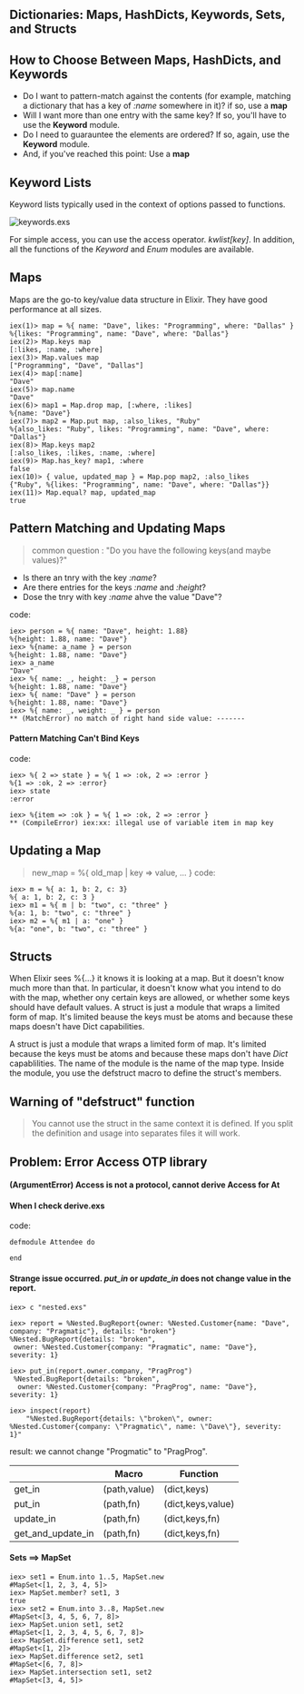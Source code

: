 Dictionaries: Maps, HashDicts, Keywords, Sets, and Structs
----

How to Choose Between Maps, HashDicts, and Keywords
----
* Do I want to pattern-match against the contents (for example, matching a dictionary that has a key of *:name* somewhere in it)?
   if so, use a **map**
* Will I want more than one entry with the same key?
   If so, you'll have to use the **Keyword** module.
* Do I need to guarauntee the elements are ordered?
   If so, again, use the **Keyword** module.
* And, if you've reached this point:
  Use a **map**

Keyword Lists
----
 Keyword lists typically used in the context of options passed to functions.

![keywords.exs](keywords.exs)

For simple access, you can use the access operator. *kwlist[key]*. In addition, all the functions of the *Keyword* and *Enum* modules are available.

Maps
----
Maps are the go-to key/value data structure in Elixir. They have good performance at all sizes.
```
iex(1)> map = %{ name: "Dave", likes: "Programming", where: "Dallas" }
%{likes: "Programming", name: "Dave", where: "Dallas"}
iex(2)> Map.keys map
[:likes, :name, :where]
iex(3)> Map.values map
["Programming", "Dave", "Dallas"]
iex(4)> map[:name]
"Dave"
iex(5)> map.name
"Dave"
iex(6)> map1 = Map.drop map, [:where, :likes]
%{name: "Dave"}
iex(7)> map2 = Map.put map, :also_likes, "Ruby"
%{also_likes: "Ruby", likes: "Programming", name: "Dave", where: "Dallas"}
iex(8)> Map.keys map2
[:also_likes, :likes, :name, :where]
iex(9)> Map.has_key? map1, :where
false
iex(10)> { value, updated_map } = Map.pop map2, :also_likes
{"Ruby", %{likes: "Programming", name: "Dave", where: "Dallas"}}
iex(11)> Map.equal? map, updated_map
true
```

Pattern Matching and Updating Maps
----
> common question : "Do you have the following keys(and maybe values)?"

* Is there an tnry with the key _:name_?
* Are there entries for the keys _:name_ and _:height_?
* Dose the tnry with key _:name_ ahve the value "Dave"?

code:
```
iex> person = %{ name: "Dave", height: 1.88}
%{height: 1.88, name: "Dave"}
iex> %{name: a_name } = person
%{height: 1.88, name: "Dave"}
iex> a_name
"Dave"
iex> %{ name: _, height: _} = person
%{height: 1.88, name: "Dave"}
iex> %{ name: "Dave" } = person
%{height: 1.88, name: "Dave"}
iex> %{ name: _, weight: _ } = person
** (MatchError) no match of right hand side value: -------
```

#### Pattern Matching Can't Bind Keys
code: 
```
iex> %{ 2 => state } = %{ 1 => :ok, 2 => :error }
%{1 => :ok, 2 => :error}
iex> state
:error

iex> %{item => :ok } = %{ 1 => :ok, 2 => :error }
** (CompileError) iex:xx: illegal use of variable item in map key
```

## Updating a Map
> new_map = %{ old_map | key => value, ... }
code: 
```
iex> m = %{ a: 1, b: 2, c: 3}
%{ a: 1, b: 2, c: 3 }
iex> m1 = %{ m | b: "two", c: "three" }
%{a: 1, b: "two", c: "three" }
iex> m2 = %{ m1 | a: "one" }
%{a: "one", b: "two", c: "three" }
```

Structs
-----
When Elixir sees %{...} it knows it is looking at a map. But it doesn't know much more than that. In particular, it doesn't know what you intend to do with the map, whether ony certain keys are allowed, or whether some keys should have default values.
A struct is just a module that wraps a limited form of map. It's limited beause the keys must be atoms and because these maps doesn't have Dict capabilities.

A struct is just a module that wraps a limited form of map. It's limited because the keys must be atoms and because these maps don't have *Dict* capablilities.
The  name of the module is the name of the map type. Inside the module, you use the defstruct macro to define the struct's members.





## Warning of "defstruct" function
> You cannot use the struct in the same context it is defined. If you split the definition and usage into separates files it will work.

## Problem: Error Access OTP library
#### (ArgumentError) Access is not a protocol, cannot derive Access for At
#### When I check derive.exs
code:
```
defmodule Attendee do 
  
end
```
#### Strange issue occurred. _put_in_ or _update_in_ does not change value in the report.
```
iex> c "nested.exs"

iex> report = %Nested.BugReport{owner: %Nested.Customer{name: "Dave", company: "Pragmatic"}, details: "broken"} 
%Nested.BugReport{details: "broken",
 owner: %Nested.Customer{company: "Pragmatic", name: "Dave"}, severity: 1}

iex> put_in(report.owner.company, "PragProg")
 %Nested.BugReport{details: "broken",
  owner: %Nested.Customer{company: "PragProg", name: "Dave"}, severity: 1}

iex> inspect(report)
	"%Nested.BugReport{details: \"broken\", owner: %Nested.Customer{company: \"Pragmatic\", name: \"Dave\"}, severity: 1}"
```
result: we cannot change "Progmatic" to "PragProg".

|                   |  Macro       | Function          | 
|-------------------|--------------|-------------------|
| get_in            | (path,value) | (dict,keys)       | 
| put_in            | (path,fn)    | (dict,keys,value) | 
| update_in         | (path,fn)    | (dict,keys,fn)    | 
| get_and_update_in | (path,fn)    | (dict,keys,fn)    | 

#### Sets  ==>  MapSet
```
iex> set1 = Enum.into 1..5, MapSet.new
#MapSet<[1, 2, 3, 4, 5]>
iex> MapSet.member? set1, 3
true
iex> set2 = Enum.into 3..8, MapSet.new
#MapSet<[3, 4, 5, 6, 7, 8]>
iex> MapSet.union set1, set2
#MapSet<[1, 2, 3, 4, 5, 6, 7, 8]>
iex> MapSet.difference set1, set2
#MapSet<[1, 2]>
iex> MapSet.difference set2, set1
#MapSet<[6, 7, 8]>
iex> MapSet.intersection set1, set2
#MapSet<[3, 4, 5]>

```


